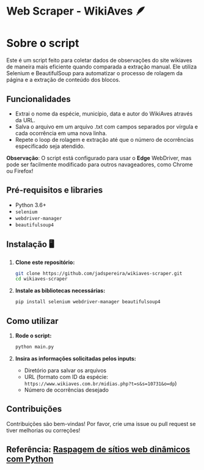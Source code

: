 #  Web Scraper - WikiAves 🪶

# Sobre o script

Este é um script feito para coletar dados de observações do site wikiaves de maneira mais eficiente quando comparada a extração manual. 
Ele utiliza Selenium e BeautifulSoup para automatizar o processo de rolagem da página e a extração de conteúdo dos blocos. 

## Funcionalidades

- Extrai o nome da espécie, município, data e autor do WikiAves através da URL.
- Salva o arquivo em um arquivo .txt com campos separados por vírgula e cada ocorrência em uma nova linha.
- Repete o loop de rolagem e extração até que o número de ocorrências especificado seja atendido. 

**Observação**: O script está configurado para usar o **Edge** WebDriver, mas pode ser facilmente modificado para outros navageadores, como Chrome ou Firefox!

## Pré-requisitos e libraries

- Python 3.6+
- `selenium`
- `webdriver-manager` 
- `beautifulsoup4`

## Instalação 🖥️

1. **Clone este repositório:**
    ```sh
    git clone https://github.com/jadspereira/wikiaves-scraper.git
    cd wikiaves-scraper
    ```

2. **Instale as bibliotecas necessárias:**
    ```sh
    pip install selenium webdriver-manager beautifulsoup4
    ```

## Como utilizar

1. **Rode o script:**
    ```sh
    python main.py
    ```

2. **Insira as informações solicitadas pelos inputs:**
    - Diretório para salvar os arquivos
    - URL (formato com ID da espécie: `https://www.wikiaves.com.br/midias.php?t=s&s=10731&o=dp`)
    - Número de ocorrências desejado

## Contribuições
Contribuições são bem-vindas! Por favor, crie uma issue ou pull request se tiver melhorias ou correções!


## Referência: [Raspagem de sítios web dinâmicos com Python](https://brightdata.com.br/blog/procedimentos/scrape-dynamic-websites-python)
